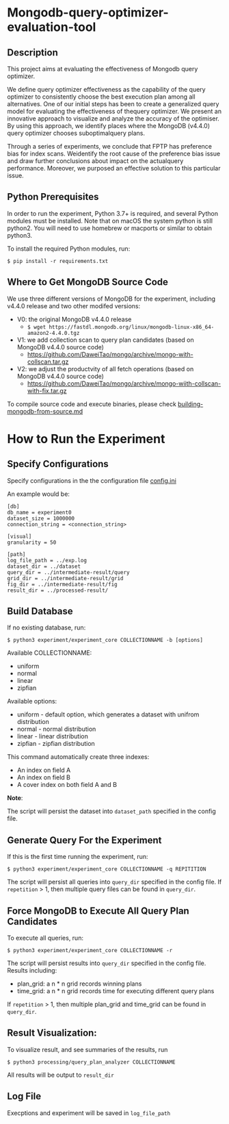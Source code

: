 Mongodb-query-optimizer-evaluation-tool
=====

Description
----
This project aims at evaluating the effectiveness of Mongodb query optimizer. 

We define query optimizer effectiveness as the capability of the query optimizer to consistently choose the best execution plan among all alternatives. One of our initial steps has been to create a generalized query model for evaluating the effectiveness of thequery optimizer. We present an innovative approach to visualize and analyze the accuracy of the optimiser. By using this approach, we identify places where the MongoDB (v4.4.0) query optimizer chooses suboptimalquery plans. 

Through a series of experiments, we conclude that FPTP has preference bias for index scans. Weidentify the root cause of the preference bias issue and draw further conclusions about impact on the actualquery performance. Moreover, we purposed an effective solution to this particular issue.

Python Prerequisites
-----
In order to run the experiment, Python 3.7+ is required, and several Python
modules must be installed. Note that on macOS the system python is
still python2. You will need to use homebrew or macports or similar to
obtain python3.

To install the required Python modules, run:

    $ pip install -r requirements.txt
    
Where to Get MongoDB Source Code
----- 
We use three different versions of MongoDB for the experiment, including v4.4.0 release and two other modifed versions:

* V0: the original MongoDB v4.4.0 release
    * `$ wget https://fastdl.mongodb.org/linux/mongodb-linux-x86_64-amazon2-4.4.0.tgz`
* V1: we add collection scan to query plan candidates (based on MongoDB v4.4.0 source code)
    * https://github.com/DaweiTao/mongo/archive/mongo-with-collscan.tar.gz
* V2: we adjust the productvity of all fetch operations (based on MongoDB v4.4.0 source code)
    * https://github.com/DaweiTao/mongo/archive/mongo-wiith-collscan-with-fix.tar.gz

To compile source code and execute binaries, please check [building-mongodb-from-source.md](https://github.com/DaweiTao/mongodb-query-optimizer-evaluation-tool/tree/main/docs/building-mongodb-from-source.md)
   

How to Run the Experiment
=======
Specify Configurations
------

Specify configurations in the the configuration file [config.ini](https://github.com/DaweiTao/mongodb-query-optimizer-evaluation-tool/blob/main/experiment/config.ini)

An example would be:
```
[db]
db_name = experiment0
dataset_size = 1000000
connection_string = <connection_string>

[visual]
granularity = 50

[path]
log_file_path = ../exp.log
dataset_dir = ../dataset
query_dir = ../intermediate-result/query
grid_dir = ../intermediate-result/grid
fig_dir = ../intermediate-result/fig
result_dir = ../processed-result/
```

Build Database
-----
If no existing database, run:

    $ python3 experiment/experiment_core COLLECTIONNAME -b [options]

Available COLLECTIONNAME:
* uniform 
* normal
* linear
* zipfian 

Available options:
* uniform - default option, which generates a dataset with unifrom distribution
* normal - normal distribution
* linear - linear distribution
* zipfian - zipfian distribution

This command automatically create three indexes:
* An index on field A
* An index on field B
* A cover index on both field A and B

**Note**: 

The script will persist the dataset into `dataset_path` specified in the config file.


Generate Query For the Experiment
------
If this is the first time running the experiment, run:
    
    $ python3 experiment/experiment_core COLLECTIONNAME -q REPITITION

The script will persist all queries into `query_dir` specified in the config file.
If `repetition` > 1, then multiple query files can be found in `query_dir`.


Force MongoDB to Execute All Query Plan Candidates
-------
To execute all queries, run:

    $ python3 experiment/experiment_core COLLECTIONNAME -r

The script will persist results into `query_dir` specified in the config file. Results including:
* plan_grid: a n * n grid records winning plans
* time_grid: a n * n grid records time for executing different query plans

If `repetition` > 1, then multiple plan_grid and time_grid can be found in `query_dir`.

Result Visualization:
--------
To visualize result, and see summaries of the results, run

    $ python3 processing/query_plan_analyzer COLLECTIONNAME
    
All results will be output to `result_dir`

Log File
-------
Execptions and experiment will be saved in `log_file_path`

